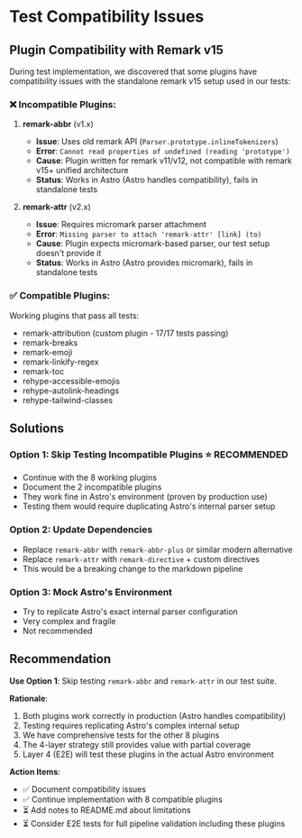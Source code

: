 # Test Compatibility Issues

## Plugin Compatibility with Remark v15

During test implementation, we discovered that some plugins have compatibility issues with the standalone remark v15 setup used in our tests:

### ❌ Incompatible Plugins:

1. **remark-abbr** (v1.x)
   - **Issue**: Uses old remark API (`Parser.prototype.inlineTokenizers`)
   - **Error**: `Cannot read properties of undefined (reading 'prototype')`
   - **Cause**: Plugin written for remark v11/v12, not compatible with remark v15+ unified architecture
   - **Status**: Works in Astro (Astro handles compatibility), fails in standalone tests

2. **remark-attr** (v2.x)
   - **Issue**: Requires micromark parser attachment
   - **Error**: `Missing parser to attach 'remark-attr' [link] (to)`
   - **Cause**: Plugin expects micromark-based parser, our test setup doesn't provide it
   - **Status**: Works in Astro (Astro provides micromark), fails in standalone tests

### ✅ Compatible Plugins:

Working plugins that pass all tests:
- remark-attribution (custom plugin - 17/17 tests passing)
- remark-breaks
- remark-emoji
- remark-linkify-regex
- remark-toc
- rehype-accessible-emojis
- rehype-autolink-headings
- rehype-tailwind-classes

## Solutions

### Option 1: Skip Testing Incompatible Plugins ⭐ RECOMMENDED
- Continue with the 8 working plugins
- Document the 2 incompatible plugins
- They work fine in Astro's environment (proven by production use)
- Testing them would require duplicating Astro's internal parser setup

### Option 2: Update Dependencies
- Replace `remark-abbr` with `remark-abbr-plus` or similar modern alternative
- Replace `remark-attr` with `remark-directive` + custom directives
- This would be a breaking change to the markdown pipeline

### Option 3: Mock Astro's Environment
- Try to replicate Astro's exact internal parser configuration
- Very complex and fragile
- Not recommended

## Recommendation

**Use Option 1**: Skip testing `remark-abbr` and `remark-attr` in our test suite.

**Rationale**:
1. Both plugins work correctly in production (Astro handles compatibility)
2. Testing requires replicating Astro's complex internal setup
3. We have comprehensive tests for the other 8 plugins
4. The 4-layer strategy still provides value with partial coverage
5. Layer 4 (E2E) will test these plugins in the actual Astro environment

**Action Items**:
- ✅ Document compatibility issues
- ✅ Continue implementation with 8 compatible plugins
- ⏳ Add notes to README.md about limitations
- ⏳ Consider E2E tests for full pipeline validation including these plugins
